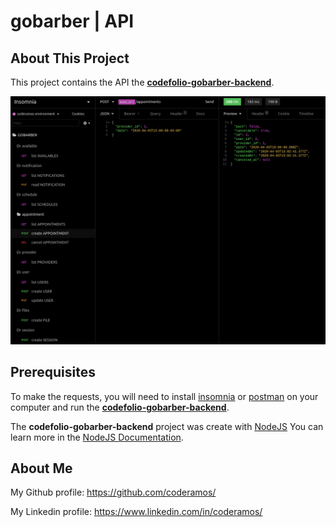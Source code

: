 # gobarber | API

## About This Project

This project contains the API the **[codefolio-gobarber-backend](https://github.com/coderamos/codefolio-gobarber-backend)**.

![api](./api.png)

## Prerequisites

To make the requests, you will need to install [insomnia](https://insomnia.rest/) or [postman](https://www.postman.com/) on your computer and run the **[codefolio-gobarber-backend](https://github.com/coderamos/codefolio-gobarber-backend)**.

The **codefolio-gobarber-backend** project was create with [NodeJS](https://nodejs.org/en/) You can learn more in the [NodeJS Documentation](https://nodejs.org/en/docs/).

## About Me

My Github profile: https://github.com/coderamos/

My Linkedin profile: https://www.linkedin.com/in/coderamos/
